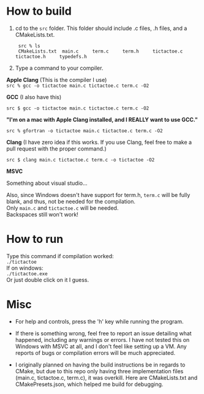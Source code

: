 # How to build

1. cd to the `src` folder. This folder should include .c files, .h files, and a CMakeLists.txt. 

		src % ls
		CMakeLists.txt  main.c     term.c     term.h     tictactoe.c     tictactoe.h     typedefs.h
    

2. Type a command to your compiler.

**Apple Clang** (This is the compiler I use)  
`src % gcc -o tictactoe main.c tictactoe.c term.c -O2`  

**GCC** (I also have this)  

`src $ gcc -o tictactoe main.c tictactoe.c term.c -O2`  

**"I'm on a mac with Apple Clang installed, and I REALLY want to use GCC."**  

`src % gfortran -o tictactoe main.c tictactoe.c term.c -O2` 

**Clang**  (I have zero idea if this works. If you use Clang, feel free to make a pull request with the proper command.)

`src $ clang main.c tictactoe.c term.c -o tictactoe -O2`

**MSVC**  

Something about visual studio...  

Also, since Windows doesn't have support for term.h, `term.c` will be fully blank, and thus, not be needed for the compilation.  
Only `main.c` and `tictactoe.c` will be needed.  
Backspaces still won't work!

# How to run

Type this command if compilation worked:  
`./tictactoe`  
If on windows:  
`./tictactoe.exe`  
Or just double click on it I guess.


# Misc

* For help and controls, press the 'h' key while running the program.  

* If there is something wrong, feel free to report an issue detailing what happened, including any warnings or errors. I have not tested this on Windows with MSVC at all, and I don't feel like setting up a VM. Any reports of bugs or compilation errors will be much appreciated.

* I originally planned on having the build instructions be in regards to CMake, but due to this repo only having three implementation files (main.c, tictactoe.c, term.c), it was overkill. Here are CMakeLists.txt and CMakePresets.json, which helped me build for debugging.

